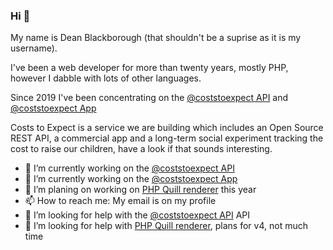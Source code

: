 ### Hi 👋

My name is Dean Blackborough (that shouldn't be a suprise as it is my username).

I've been a web developer for more than twenty years, mostly PHP, however I dabble with lots of other languages.

Since 2019 I've been concentrating on the [@coststoexpect API](https://api.costs-to-expect.com) and [@coststoexpect App](https://app.costs-to-expect.com)

Costs to Expect is a service we are building which includes an Open Source REST API, a commercial app and a long-term social experiment tracking the cost to raise our children, have a look if that sounds interesting.

- 🔭 I’m currently working on the [@coststoexpect API](https://api.costs-to-expect.com)
- 🔭 I’m currently working on the [@coststoexpect App](https://app.costs-to-expect.com)
- 🔭 I’m planing on working on [PHP Quill renderer](https://github.com/deanblackborough/php-quill-renderer) this year
- 📫 How to reach me: My email is on my profile
- 🤔 I’m looking for help with the [@coststoexpect API](https://api.costs-to-expect.com) API
- 🤔 I’m looking for help with [PHP Quill renderer](https://github.com/deanblackborough/php-quill-renderer), plans for v4, not much time


<!--
**deanblackborough/deanblackborough** is a ✨ _special_ ✨ repository because its `README.md` (this file) appears on your GitHub profile.

Here are some ideas to get you started:

- 🔭 I’m currently working on ...
- 🌱 I’m currently learning ...
- 👯 I’m looking to collaborate on ...
- 🤔 I’m looking for help with ...
- 💬 Ask me about ...
- 📫 How to reach me: ...
- 😄 Pronouns: ...
- ⚡ Fun fact: ...
-->
